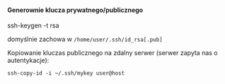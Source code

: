 #### Generownie klucza prywatnego/publicznego

ssh-keygen -t rsa

domyślnie zachowa w `/home/user/.ssh/id_rsa[.pub]`

Kopiowanie kluczas publicznego na zdalny serwer (serwer zapyta nas o autentykacje):
```
ssh-copy-id -i ~/.ssh/mykey user@host
```